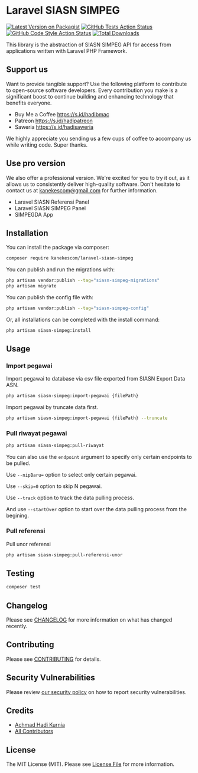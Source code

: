 # Laravel SIASN SIMPEG

[![Latest Version on Packagist](https://img.shields.io/packagist/v/kanekescom/laravel-siasn-simpeg.svg?style=flat-square)](https://packagist.org/packages/kanekescom/laravel-siasn-simpeg)
[![GitHub Tests Action Status](https://img.shields.io/github/actions/workflow/status/kanekescom/laravel-siasn-simpeg/run-tests.yml?branch=main&label=tests&style=flat-square)](https://github.com/kanekescom/laravel-siasn-simpeg/actions?query=workflow%3Arun-tests+branch%3Amain)
[![GitHub Code Style Action Status](https://img.shields.io/github/actions/workflow/status/kanekescom/laravel-siasn-simpeg/fix-php-code-style-issues.yml?branch=main&label=code%20style&style=flat-square)](https://github.com/kanekescom/laravel-siasn-simpeg/actions?query=workflow%3A"Fix+PHP+code+style+issues"+branch%3Amain)
[![Total Downloads](https://img.shields.io/packagist/dt/kanekescom/laravel-siasn-simpeg.svg?style=flat-square)](https://packagist.org/packages/kanekescom/laravel-siasn-simpeg)

This library is the abstraction of SIASN SIMPEG API for access from applications written with Laravel PHP Framework.

## Support us

Want to provide tangible support? Use the following platform to contribute to open-source software developers. Every contribution you make is a significant boost to continue building and enhancing technology that benefits everyone.

- Buy Me a Coffee https://s.id/hadibmac
- Patreon https://s.id/hadipatreon
- Saweria https://s.id/hadisaweria

We highly appreciate you sending us a few cups of coffee to accompany us while writing code. Super thanks.

## Use pro version

We also offer a professional version. We're excited for you to try it out, as it allows us to consistently deliver high-quality software. Don't hesitate to contact us at kanekescom@gmail.com for further information.

- Laravel SIASN Referensi Panel
- Laravel SIASN SIMPEG Panel
- SIMPEGDA App

## Installation

You can install the package via composer:

```bash
composer require kanekescom/laravel-siasn-simpeg
```

You can publish and run the migrations with:

```bash
php artisan vendor:publish --tag="siasn-simpeg-migrations"
php artisan migrate
```

You can publish the config file with:

```bash
php artisan vendor:publish --tag="siasn-simpeg-config"
```

Or, all installations can be completed with the install command:

```bash
php artisan siasn-simpeg:install
```

## Usage

### Import pegawai

Import pegawai to database via csv file exported from SIASN Export Data ASN.

```bash
php artisan siasn-simpeg:import-pegawai {filePath}
```

Import pegawai by truncate data first.

```bash
php artisan siasn-simpeg:import-pegawai {filePath} --truncate
```

### Pull riwayat pegawai

```bash
php artisan siasn-simpeg:pull-riwayat
```

You can also use the ```endpoint``` argument to specify only certain endpoints to be pulled.

Use ```--nipBaru=``` option to select only certain pegawai.

Use ```--skip=0``` option to skip N pegawai.

Use ```--track``` option to track the data pulling process.

And use ```--startOver``` option to start over the data pulling process from the begining.

### Pull referensi

Pull unor referensi

```bash
php artisan siasn-simpeg:pull-referensi-unor
```

## Testing

```bash
composer test
```

## Changelog

Please see [CHANGELOG](CHANGELOG.md) for more information on what has changed recently.

## Contributing

Please see [CONTRIBUTING](CONTRIBUTING.md) for details.

## Security Vulnerabilities

Please review [our security policy](../../security/policy) on how to report security vulnerabilities.

## Credits

- [Achmad Hadi Kurnia](https://github.com/kanekescom)
- [All Contributors](../../contributors)

## License

The MIT License (MIT). Please see [License File](LICENSE.md) for more information.
